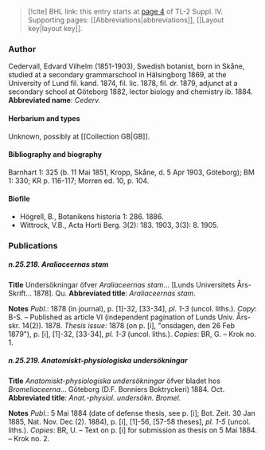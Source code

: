 > [!cite] BHL link: this entry starts at [page 4](https://www.biodiversitylibrary.org/page/33265681) of TL-2 Suppl. IV.
> Supporting pages: [[Abbreviations|abbreviations]], [[Layout key|layout key]].

### Author

Cedervall, Edvard Vilhelm (1851-1903), Swedish botanist, born in Skåne, studied at a secondary grammarschool in Hälsingborg 1869, at the University of Lund fil. kand. 1874, fil. lic. 1878, fil. dr. 1879, adjunct at a secondary school at Göteborg 1882, lector biology and chemistry ib. 1884. 
**Abbreviated name**: *Cederv.*

#### Herbarium and types

Unknown, possibly at [[Collection GB|GB]].

#### Bibliography and biography

Barnhart 1: 325 (b. 11 Mai 1851, Kropp, Skåne, d. 5 Apr 1903, Göteborg); BM 1: 330; KR p. 116-117; Morren ed. 10, p. 104.

#### Biofile

- Högrell, B., Botanikens historia 1: 286. 1886.
- Wittrock, V.B., Acta Horti Berg. 3(2): 183. 1903, 3(3): 8. 1905.

### Publications

##### n.25.218. Araliaceernas stam

**Title**
Undersökningar öfver *Araliaceernas stam*... \[Lunds Universitets Års-Skrift... 1878\]. Qu.
**Abbreviated title**: *Araliaceernas stam*.

**Notes**
*Publ*.: 1878 (in journal), p. \[1\]-32, \[33-34\], *pl. 1-3* (uncol. liths.). *Copy*: B-S. – Published as article VI (independent pagination of Lunds Univ. Års-skr. 14(2)). 1878.
*Thesis issue*: 1878 (on p. \[i\], "onsdagen, den 26 Feb 1879"), p. \[i\], \[1\]-32, \[33-34\], *pl. 1-3* (uncol. liths.). *Copies*: BR, G. – Krok no. 1.

##### n.25.219. Anatomiskt-physiologiska undersökningar

**Title**
*Anatomiskt-physiologiska undersökningar* öfver bladet hos *Bromeliaceerna*... Göteborg (D.F. Bonniers Boktryckeri) 1884. Oct.
**Abbreviated title**: *Anat.-physiol. undersökn. Bromel.*

**Notes**
*Publ*.: 5 Mai 1884 (date of defense thesis, see p. \[i\]; Bot. Zeit. 30 Jan 1885, Nat. Nov. Dec (2). 1884), p. \[i\], \[1\]-56, \[57-58 theses\], *pl. 1-5* (uncol. liths.). *Copies*: BR, U. – Text on p. \[i\] for submission as thesis on 5 Mai 1884. – Krok no. 2.

